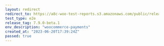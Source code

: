 ```yaml
---
layout: redirect
redirect_to: https://a8c-woo-test-reports.s3.amazonaws.com/public/release/7.9.0-beta.1/woocommerce-payments/e2e/index.html
test_type: e2e
release_tag: 7.9.0-beta.1
env_description: "woocommerce-payments"
created_at: "2023-06-20T17:39:24Z"
passed: true
---
```

